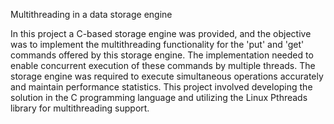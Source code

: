 Multithreading in a data storage engine

In this project a C-based storage engine was provided, and the objective was to implement the multithreading functionality for the 'put' and 'get' commands offered by this storage engine. The implementation needed to enable concurrent execution of these commands by multiple threads. The storage engine was required to execute simultaneous operations accurately and maintain performance statistics. This project involved developing the solution in the C programming language and utilizing the Linux Pthreads library for multithreading support.
